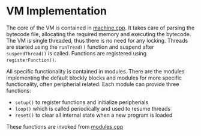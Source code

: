 # VM Implementation

The core of the VM is contained in [machine.cpp](../esp32/src/micro-blocks/machine.cpp). It takes care of parsing the bytecode file, allocating the required memory and executing the bytecode. The VM is single threaded, thus there is no need for any locking. Threads are started using the `runTread()` function and suspend after `suspendThread()` is called. Functions are registered using `registerFunction()`.

All specific functionality is contained in modules. There are the modules implementing the default blockly blocks and modules for more specific functionality, often peripherial related. Each module can provide three functions:

- `setup()` to register functions and initialize peripherials
- `loop()` which is called periodically and used to resume threads
- `reset()` to clear all internal state when a new program is loaded

These functions are invoked from [modules.cpp](../esp32/src/micro-blocks/modules/modules.cpp)
